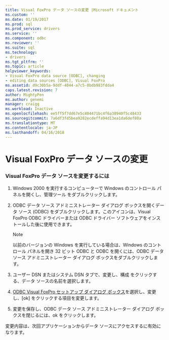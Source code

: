 ```yaml
---
title: Visual FoxPro データ ソースの変更 |Microsoft ドキュメント
ms.custom: ''
ms.date: 01/19/2017
ms.prod: sql
ms.prod_service: drivers
ms.service: ''
ms.component: odbc
ms.reviewer: ''
ms.suite: sql
ms.technology:
- drivers
ms.tgt_pltfrm: ''
ms.topic: article
helpviewer_keywords:
- Visual FoxPro data source [ODBC], changing
- editing data sources [ODBC], Visual FoxPro
ms.assetid: d9c30b5a-9ddf-4044-a7c5-0bdb983fdda4
caps.latest.revision: 7
author: MightyPen
ms.author: genemi
manager: craigg
ms.workload: Inactive
ms.openlocfilehash: ee5ff5f7dd67e5c404471bc4f6a38940f5c48433
ms.sourcegitcommit: 7a6df3fd5bea9282ecdeffa94d13ea1da6def80a
ms.translationtype: MT
ms.contentlocale: ja-JP
ms.lasthandoff: 04/16/2018
---
```

# <a name="modifying-a-visual-foxpro-data-source"></a>Visual FoxPro データ ソースの変更
### <a name="to-modify-a-visual-foxpro-data-source"></a>Visual FoxPro データ ソースを変更するには  
  
1.  Windows 2000 を実行するコンピューターで Windows のコントロール パネルを開くし、管理ツール をダブルクリックします。  
  
2.  ODBC データ ソース アドミニストレーター ダイアログ ボックスを開くデータ ソース (ODBC) をダブルクリックします。このアイコンは、Visual FoxPro ODBC ドライバーまたは ODBC ドライバー ソフトウェアをインストールした後に使用できます。  
  
    > [!NOTE]  
    >  以前のバージョンの Windows を実行している場合は、Windows のコントロール パネルを開き 32 ビット ODBC と ODBC を開くには、ODBC データ ソース アドミニストレーター ダイアログ ボックスをダブルクリックします。  
  
3.  ユーザー DSN またはシステム DSN タブで、変更し、構成 をクリックする、データ ソースの名前を選択します。  
  
4.  [ODBC Visual FoxPro セットアップ ダイアログ ボックス](../../odbc/microsoft/odbc-visual-foxpro-setup-dialog-box.md)を選択し、変更し、[ok] をクリックする項目を変更します。  
  
5.  変更を保存し、ODBC データ ソース アドミニストレーター ダイアログ ボックスを閉じるには、ok をクリックします。  
  
 変更内容は、次回アプリケーションからデータ ソースにアクセスするに有効になります。
